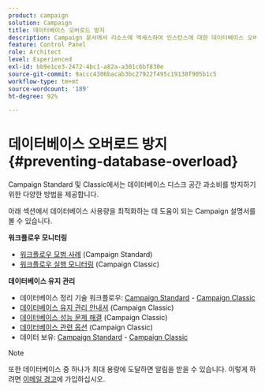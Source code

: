 ```yaml
---
product: campaign
solution: Campaign
title: 데이터베이스 오버로드 방지
description: Campaign 문서에서 리소스에 액세스하여 인스턴스에 대한 데이터베이스 오버로드를 방지하는 데 도움이 됩니다.
feature: Control Panel
role: Architect
level: Experienced
exl-id: bb9e1ce3-2472-4bc1-a82a-a301c6bf830e
source-git-commit: 9accc4306bacab3bc27922f495c19138f905b1c5
workflow-type: tm+mt
source-wordcount: '189'
ht-degree: 92%

---
```


# 데이터베이스 오버로드 방지 {#preventing-database-overload}

Campaign Standard 및 Classic에서는 데이터베이스 디스크 공간 과소비를 방지하기 위한 다양한 방법을 제공합니다.

아래 섹션에서 데이터베이스 사용량을 최적화하는 데 도움이 되는 Campaign 설명서를 볼 수 있습니다.

**워크플로우 모니터링**

* [워크플로우 모범 사례](https://experienceleague.adobe.com/docs/campaign-standard/using/managing-processes-and-data/workflow-general-operation/best-practices-workflows.html?lang=ko) (Campaign Standard)
* [워크플로우 실행 모니터링](https://experienceleague.adobe.com/docs/campaign-classic/using/automating-with-workflows/monitoring-workflows/monitoring-workflow-execution.html?lang=ko) (Campaign Classic)

**데이터베이스 유지 관리**

* 데이터베이스 정리 기술 워크플로우: [Campaign Standard](https://experienceleague.adobe.com/docs/campaign-standard/using/administrating/application-settings/technical-workflows.html?lang=ko#list-of-technical-workflows) - [Campaign Classic](https://experienceleague.adobe.com/docs/campaign-classic/using/monitoring-campaign-classic/data-processing/database-cleanup-workflow.html?lang=ko)
* [데이터베이스 유지 관리 안내서](https://experienceleague.adobe.com/docs/campaign-classic/using/monitoring-campaign-classic/database-maintenance/recommendations.html?lang=ko) (Campaign Classic)
* [데이터베이스 성능 문제 해결](https://experienceleague.adobe.com/docs/campaign-classic/using/monitoring-campaign-classic/troubleshooting-toc/database-issues-toc/database-performances.html?lang=ko) (Campaign Classic)
* [데이터베이스 관련 옵션](https://experienceleague.adobe.com/docs/campaign-classic/using/installing-campaign-classic/appendices/configuring-campaign-options.html?lang=ko#database) (Campaign Classic)
* 데이터 보유: [Campaign Standard](https://experienceleague.adobe.com/docs/campaign-standard/using/administrating/application-settings/data-retention.html?lang=ko) - [Campaign Classic](https://experienceleague.adobe.com/docs/campaign-classic/using/configuring-campaign-classic/data-model/data-model-best-practices.html?lang=ko#data-retention)

>[!NOTE]
>
>또한 데이터베이스 중 하나가 최대 용량에 도달하면 알림을 받을 수 있습니다. 이렇게 하려면 [이메일 경고](../../performance-monitoring/using/email-alerting.md)에 가입하십시오.
